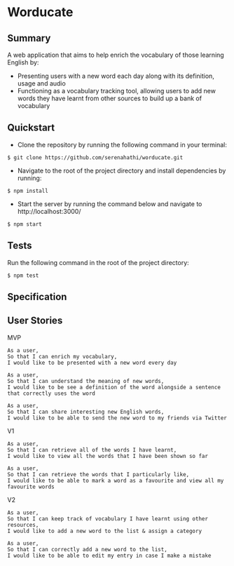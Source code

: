 # Worducate

## Summary

A web application that aims to help enrich the vocabulary of those learning English by:
- Presenting users with a new word each day along with its definition, usage and audio
- Functioning as a vocabulary tracking tool, allowing users to add new words they have learnt from other sources to build up a bank of vocabulary

## Quickstart

- Clone the repository by running the following command in your terminal:

```
$ git clone https://github.com/serenahathi/worducate.git
```

- Navigate to the root of the project directory and install dependencies by running:

```
$ npm install
```

- Start the server by running the command below and navigate to http://localhost:3000/
```
$ npm start
```

## Tests

Run the following command in the root of the project directory:

```
$ npm test
```

## Specification

## User Stories

MVP
```
As a user,
So that I can enrich my vocabulary,
I would like to be presented with a new word every day
```

```
As a user,
So that I can understand the meaning of new words,
I would like to be see a definition of the word alongside a sentence that correctly uses the word
```

```
As a user,
So that I can share interesting new English words,
I would like to be able to send the new word to my friends via Twitter
```

V1

```
As a user,
So that I can retrieve all of the words I have learnt,
I would like to view all the words that I have been shown so far
```

```
As a user,
So that I can retrieve the words that I particularly like,
I would like to be able to mark a word as a favourite and view all my favourite words
```

V2

```
As a user,
So that I can keep track of vocabulary I have learnt using other resources,
I would like to add a new word to the list & assign a category
```

```
As a user,
So that I can correctly add a new word to the list,
I would like to be able to edit my entry in case I make a mistake
```